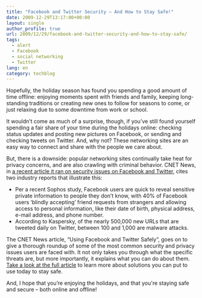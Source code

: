 ```yaml
---
title: "Facebook and Twitter Security – And How to Stay Safe!"
date: 2009-12-29T13:17:00+00:00
layout: single
author_profile: true
url: 2009/12/29/facebook-and-twitter-security-and-how-to-stay-safe/
tags:
  - alert
  - Facebook
  - social networking
  - Twitter
lang: en
category: techblog
---
```

Hopefully, the holiday season has found you spending a good amount of time offline: enjoying moments spent with friends and family, keeping long-standing traditions or creating new ones to follow for seasons to come, or just relaxing due to some downtime from work or school.

It wouldn’t come as much of a surprise, though, if you’ve still found yourself spending a fair share of your time during the holidays online: checking status updates and posting new pictures on Facebook, or sending and checking tweets on Twitter. And, why not? These networking sites are an easy way to connect and share with the people we care about.

But, there is a downside: popular networking sites continually take heat for privacy concerns, and are also crawling with criminal behavior. CNET News, in [a recent article it ran on security issues on Facebook and Twitter](http://news.cnet.com/8301-27080_3-10420861-245.html), cites two industry reports that illustrate this:

  * Per a recent Sophos study, Facebook users are quick to reveal sensitive private information to people they don’t know, with 40% of Facebook users ‘blindly accepting’ friend requests from strangers and allowing access to personal information, like their date of birth, physical address, e-mail address, and phone number.
  * According to Kaspersky, of the nearly 500,000 new URLs that are tweeted daily on Twitter, between 100 and 1,000 are malware attacks.

The CNET News article, “Using Facebook and Twitter Safely”, goes on to give a thorough roundup of some of the most common security and privacy issues users are faced with. It not only takes you through what the specific threats are, but more importantly, it explains what you can do about them. [Take a look at the full article](http://news.cnet.com/8301-27080_3-10420861-245.html) to learn more about solutions you can put to use today to stay safe.

And, I hope that you’re enjoying the holidays, and that you're staying safe and secure – both online and offline!